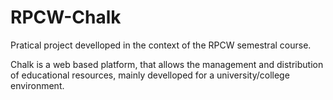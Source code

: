 # RPCW-Chalk
Pratical project develloped in the context of the RPCW semestral course.

Chalk is a web based platform, that allows the management and distribution of educational resources, mainly develloped for a university/college environment.
